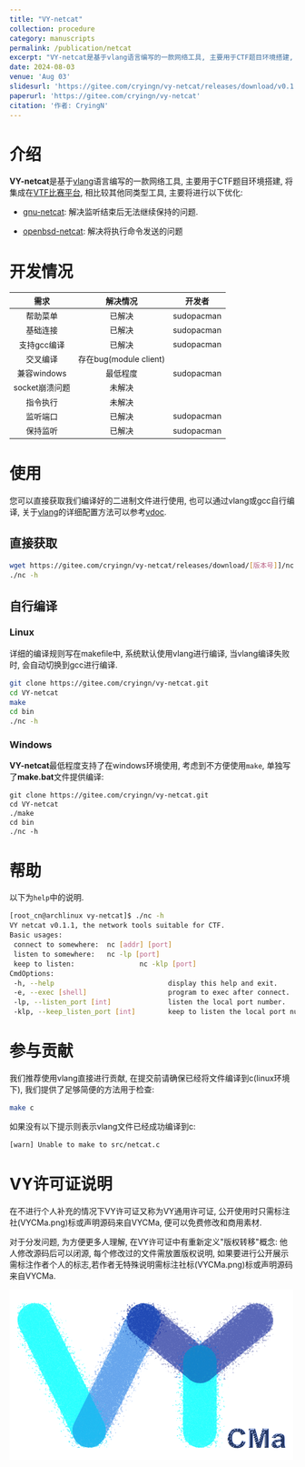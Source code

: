 ```yaml
---
title: "VY-netcat"
collection: procedure
category: manuscripts
permalink: /publication/netcat
excerpt: "VY-netcat是基于vlang语言编写的一款网络工具, 主要用于CTF题目环境搭建, 将集成在VTF比赛平台..."
date: 2024-08-03
venue: 'Aug 03'
slidesurl: 'https://gitee.com/cryingn/vy-netcat/releases/download/v0.1.1/nc'
paperurl: 'https://gitee.com/cryingn/vy-netcat'
citation: '作者: CryingN'
---
```


# 介绍

**VY-netcat**是基于[vlang](https://vlang.io/)语言编写的一款网络工具, 主要用于CTF题目环境搭建, 将集成在[VTF比赛平台](https://gitee.com/cryingn/vtf), 相比较其他同类型工具, 主要将进行以下优化:

* [gnu-netcat](https://netcat.sourceforge.net/): 解决监听结束后无法继续保持的问题.

* [openbsd-netcat](https://man.openbsd.org/nc.1): 解决将执行命令发送的问题

# 开发情况

| 需求   | 解决情况 | 开发者        |
|:----:|:----:|:----------:|
| 帮助菜单 | 已解决  | sudopacman |
| 基础连接 | 已解决  | sudopacman |
| 支持gcc编译 | 已解决 | sudopacman |
| 交叉编译 | 存在bug(module client) |  |
| 兼容windows | 最低程度 | sudopacman |
| socket崩溃问题 | 未解决 |  |
| 指令执行 | 未解决  |            |
| 监听端口 | 已解决  | sudopacman |
| 保持监听 | 已解决  | sudopacman |

# 使用

您可以直接获取我们编译好的二进制文件进行使用, 也可以通过vlang或gcc自行编译, 关于[vlang](https://vlang.io/)的详细配置方法可以参考[vdoc](https://gitee.com/sakana_ctf/vdoc).

## 直接获取

```bash
wget https://gitee.com/cryingn/vy-netcat/releases/download/[版本号]]/nc
./nc -h
```

## 自行编译

### Linux

详细的编译规则写在makefile中, 系统默认使用vlang进行编译, 当vlang编译失败时, 会自动切换到gcc进行编译.

```bash
git clone https://gitee.com/cryingn/vy-netcat.git
cd VY-netcat
make
cd bin
./nc -h
```

### Windows

**VY-netcat**最低程度支持了在windows环境使用, 考虑到不方便使用`make`, 单独写了**make.bat**文件提供编译:

```shell
git clone https://gitee.com/cryingn/vy-netcat.git
cd VY-netcat
./make
cd bin
./nc -h
```

# 帮助

以下为`help`中的说明.

```bash
[root_cn@archlinux vy-netcat]$ ./nc -h
VY netcat v0.1.1, the network tools suitable for CTF.
Basic usages:
 connect to somewhere:  nc [addr] [port]
 listen to somewhere:   nc -lp [port]
 keep to listen:                nc -klp [port]
CmdOptions:
 -h, --help                            display this help and exit.
 -e, --exec [shell]                    program to exec after connect.
 -lp, --listen_port [int]              listen the local port number.
 -klp, --keep_listen_port [int]        keep to listen the local port number.
 ```

# 参与贡献

我们推荐使用vlang直接进行贡献, 在提交前请确保已经将文件编译到c(linux环境下), 我们提供了足够简便的方法用于检查:

```bash
make c
```

如果没有以下提示则表示vlang文件已经成功编译到c:

```bash
[warn] Unable to make to src/netcat.c
```


# VY许可证说明

在不进行个人补充的情况下VY许可证又称为VY通用许可证, 公开使用时只需标注社(VYCMa.png)标或声明源码来自VYCMa, 便可以免费修改和商用素材.

对于分发问题, 为方便更多人理解, 在VY许可证中有重新定义"版权转移"概念: 他人修改源码后可以闭源, 每个修改过的文件需放置版权说明, 如果要进行公开展示需标注作者个人的标志,若作者无特殊说明需标注社标(VYCMa.png)标或声明源码来自VYCMa.

<img src='/images/VYCMa.png'>